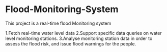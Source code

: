 # Flood-Monitoring-System
This project is a real-time flood Monitoring system

1.Fetch real-time water level data
2.Support specific data queries on water level monitoring stations.
3.Analyse monitoring station data in order to assess the flood risk, and issue flood warnings for the people.
